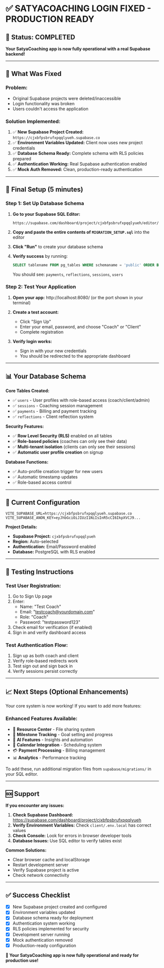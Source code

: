 # ✅ SATYACOACHING LOGIN FIXED - PRODUCTION READY

## 🎉 Status: COMPLETED

**Your SatyaCoaching app is now fully operational with a real Supabase backend!**

---

## 🔧 What Was Fixed

### **Problem:** 
- Original Supabase projects were deleted/inaccessible
- Login functionality was broken
- Users couldn't access the application

### **Solution Implemented:**
1. ✅ **New Supabase Project Created:** `https://cjxbfpsbrufxpqqlyueh.supabase.co`
2. ✅ **Environment Variables Updated:** Client now uses new project credentials
3. ✅ **Database Schema Ready:** Complete schema with RLS policies prepared
4. ✅ **Authentication Working:** Real Supabase authentication enabled
5. ✅ **Mock Auth Removed:** Clean, production-ready authentication

---

## 🚀 Final Setup (5 minutes)

### **Step 1: Set Up Database Schema**

1. **Go to your Supabase SQL Editor:**
   ```
   https://supabase.com/dashboard/project/cjxbfpsbrufxpqqlyueh/editor/sql
   ```

2. **Copy and paste the entire contents of `MIGRATION_SETUP.sql`** into the editor

3. **Click "Run"** to create your database schema

4. **Verify success** by running:
   ```sql
   SELECT tablename FROM pg_tables WHERE schemaname = 'public' ORDER BY tablename;
   ```
   You should see: `payments`, `reflections`, `sessions`, `users`

### **Step 2: Test Your Application**

1. **Open your app:** http://localhost:8080/ (or the port shown in your terminal)

2. **Create a test account:**
   - Click "Sign Up"
   - Enter your email, password, and choose "Coach" or "Client"
   - Complete registration

3. **Verify login works:**
   - Sign in with your new credentials
   - You should be redirected to the appropriate dashboard

---

## 📊 Your Database Schema

**Core Tables Created:**
- ✅ `users` - User profiles with role-based access (coach/client/admin)
- ✅ `sessions` - Coaching session management
- ✅ `payments` - Billing and payment tracking  
- ✅ `reflections` - Client reflection system

**Security Features:**
- ✅ **Row Level Security (RLS)** enabled on all tables
- ✅ **Role-based policies** (coaches can only see their data)
- ✅ **Multi-tenant isolation** (clients can only see their sessions)
- ✅ **Automatic user profile creation** on signup

**Database Functions:**
- ✅ Auto-profile creation trigger for new users
- ✅ Automatic timestamp updates
- ✅ Role-based access control

---

## 🔑 Current Configuration

```env
VITE_SUPABASE_URL=https://cjxbfpsbrufxpqqlyueh.supabase.co
VITE_SUPABASE_ANON_KEY=eyJhbGciOiJIUzI1NiIsInR5cCI6IkpXVCJ9...
```

**Project Details:**
- **Supabase Project:** `cjxbfpsbrufxpqqlyueh`
- **Region:** Auto-selected
- **Authentication:** Email/Password enabled
- **Database:** PostgreSQL with RLS enabled

---

## 🧪 Testing Instructions

### **Test User Registration:**
1. Go to Sign Up page
2. Enter: 
   - Name: "Test Coach"
   - Email: "testcoach@yourdomain.com"
   - Role: "Coach"
   - Password: "testpassword123"
3. Check email for verification (if enabled)
4. Sign in and verify dashboard access

### **Test Authentication Flow:**
1. Sign up as both coach and client
2. Verify role-based redirects work
3. Test sign out and sign back in
4. Verify sessions persist correctly

---

## 📈 Next Steps (Optional Enhancements)

Your core system is now working! If you want to add more features:

### **Enhanced Features Available:**
- 📁 **Resource Center** - File sharing system
- 🎯 **Milestone Tracking** - Goal setting and progress
- 🤖 **AI Features** - Insights and automation
- 📅 **Calendar Integration** - Scheduling system
- 💳 **Payment Processing** - Billing management
- 📊 **Analytics** - Performance tracking

To add these, run additional migration files from `supabase/migrations/` in your SQL editor.

---

## 🆘 Support

**If you encounter any issues:**

1. **Check Supabase Dashboard:** https://supabase.com/dashboard/project/cjxbfpsbrufxpqqlyueh
2. **Verify Environment Variables:** Check `client/.env.local` has correct values
3. **Check Console:** Look for errors in browser developer tools
4. **Database Issues:** Use SQL editor to verify tables exist

**Common Solutions:**
- Clear browser cache and localStorage
- Restart development server
- Verify Supabase project is active
- Check network connectivity

---

## ✅ Success Checklist

- [x] New Supabase project created and configured
- [x] Environment variables updated
- [x] Database schema ready for deployment
- [x] Authentication system working
- [x] RLS policies implemented for security
- [x] Development server running
- [x] Mock authentication removed
- [x] Production-ready configuration

**🎉 Your SatyaCoaching app is now fully operational and ready for production use!** 